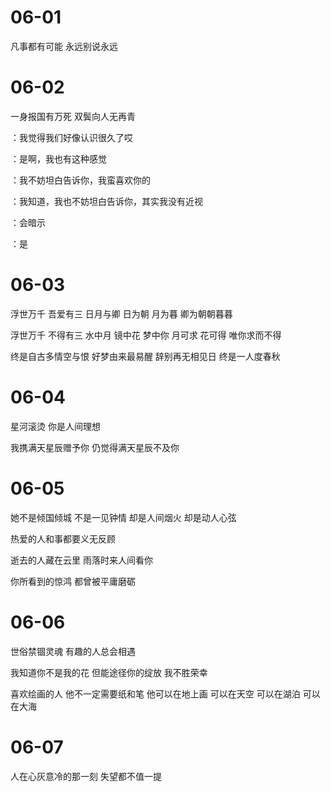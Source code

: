 # 06-01

凡事都有可能 永远别说永远

# 06-02

一身报国有万死 双鬓向人无再青

：我觉得我们好像认识很久了哎

：是啊，我也有这种感觉

：我不妨坦白告诉你，我蛮喜欢你的

：我知道，我也不妨坦白告诉你，其实我没有近视

：会暗示

：是

# 06-03

浮世万千 吾爱有三 日月与卿 日为朝 月为暮 卿为朝朝暮暮

浮世万千 不得有三 水中月 镜中花 梦中你 月可求 花可得 唯你求而不得

终是自古多情空与恨 好梦由来最易醒 辞别再无相见日 终是一人度春秋

# 06-04

星河滚烫 你是人间理想

我携满天星辰赠予你 仍觉得满天星辰不及你

# 06-05

她不是倾国倾城 不是一见钟情 却是人间烟火 却是动人心弦

热爱的人和事都要义无反顾

逝去的人藏在云里 雨落时来人间看你

你所看到的惊鸿 都曾被平庸磨砺

# 06-06

世俗禁锢灵魂 有趣的人总会相遇

我知道你不是我的花 但能途径你的绽放 我不胜荣幸

喜欢绘画的人 他不一定需要纸和笔 他可以在地上画 可以在天空 可以在湖泊 可以在大海

# 06-07

人在心灰意冷的那一刻 失望都不值一提